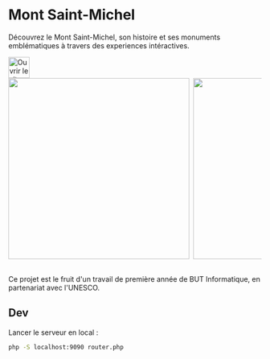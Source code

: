 # Mont Saint-Michel

Découvrez le Mont Saint-Michel, son histoire et ses monuments emblématiques à travers des experiences intéractives.

<a href="http://arnocellarier.fr/enrt66">
    <img alt="Ouvrir le site" height="42" src="https://cdn.arnocellarier.fr/s/iut/msm/gh-rm/open_website_button.png">
</a>

<br>

<div style="display: flex; align-items: flex-start; gap: 8px; overflow-x: auto;">
    <img height="360" src="https://cdn.arnocellarier.fr/s/iut/msm/gh-rm/msm_screenshot%20(1).png">
    <img height="360" src="https://cdn.arnocellarier.fr/s/iut/msm/gh-rm/msm_screenshot%20(2).png">
    <img height="360" src="https://cdn.arnocellarier.fr/s/iut/msm/gh-rm/msm_screenshot%20(3).png">
    <img height="360" src="https://cdn.arnocellarier.fr/s/iut/msm/gh-rm/msm_screenshot%20(4).png">
    <img height="360" src="https://cdn.arnocellarier.fr/s/iut/msm/gh-rm/msm_screenshot%20(5).png">
    <img height="360" src="https://cdn.arnocellarier.fr/s/iut/msm/gh-rm/msm_screenshot%20(6).png">
    <img height="360" src="https://cdn.arnocellarier.fr/s/iut/msm/gh-rm/msm_screenshot%20(7).png">
</div>

<br>

Ce projet est le fruit d'un travail de première année de BUT Informatique, en partenariat avec l'UNESCO.

## Dev

Lancer le serveur en local :
```sh
php -S localhost:9090 router.php
```